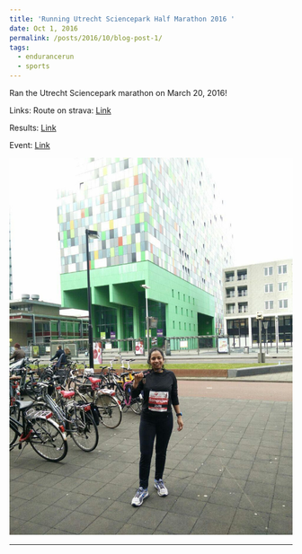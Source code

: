 ```yaml
---
title: 'Running Utrecht Sciencepark Half Marathon 2016 '
date: Oct 1, 2016
permalink: /posts/2016/10/blog-post-1/
tags:
  - endurancerun
  - sports
---
```


Ran the Utrecht Sciencepark marathon on March 20, 2016! 

Links:
Route on strava: [Link](https://www.strava.com/activities/522550507)

Results: [Link](http://nl.mylaps.com/evenementen/uitslagen/2016/mar/20/utrecht/21k_Cat.html)

Event:  [Link](https://www.utrechtmarathon.com/)






![editing an image](/images/blog_images/second_half_marathon/utrecht_run1.jpg)

------

